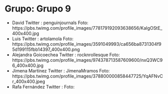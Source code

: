 <h1>Grupo: Grupo 9</h1> <ul><li> 
 David
 Twitter : penguinjournals
 Foto: https://pbs.twimg.com/profile_images/778179192093638656/KaIgOStE_400x400.jpg
</li>
<li> 
 Luis
 Twitter : artolamola
 Foto: https://pbs.twimg.com/profile_images/3591049993/ca656ba8731304f95d199115fbb14397_400x400.png
</li>
<li> 
 Alejandra Goicoechea 
 Twitter : rocknrollesque
 Foto: https://pbs.twimg.com/profile_images/974378713587609600/nxQ3WC96_400x400.jpg
</li>
<li> 
 Jimena Martínez
 Twitter : JimenaMramos
 Foto: https://pbs.twimg.com/profile_images/378800000858447725/YqAFNvCr_400x400.jpeg
</li>
<li> 
 Rafa Fernández
 Twitter : 
 Foto: 
</li>
</ul>